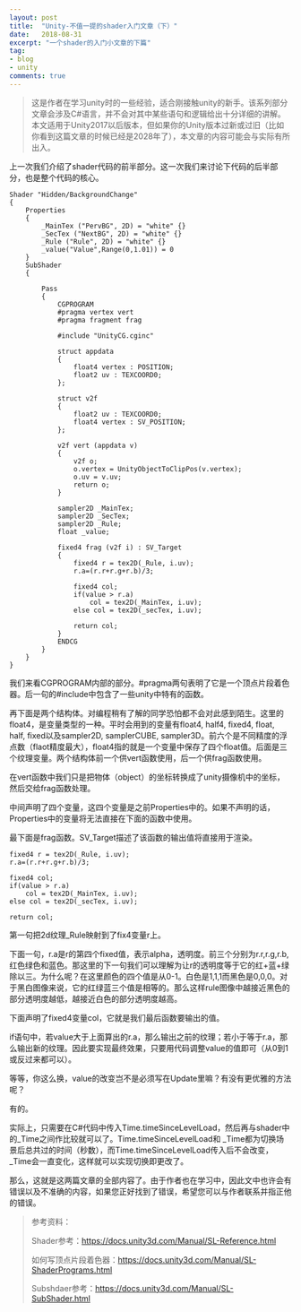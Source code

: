 ```yaml
---
layout: post
title:  "Unity-不值一提的shader入门文章（下）"
date:   2018-08-31
excerpt: "一个shader的入门小文章的下篇"
tag:
- blog
- unity
comments: true
---
```


> 这是作者在学习unity时的一些经验，适合刚接触unity的新手。该系列部分文章会涉及C#语言，并不会对其中某些语句和逻辑给出十分详细的讲解。 本文适用于Unity2017以后版本，但如果你的Unity版本过新或过旧（比如你看到这篇文章的时候已经是2028年了），本文章的内容可能会与实际有所出入。

上一次我们介绍了shader代码的前半部分。这一次我们来讨论下代码的后半部分，也是整个代码的核心。
```
Shader "Hidden/BackgroundChange"
{
	Properties
	{
		_MainTex ("PervBG", 2D) = "white" {}
		_SecTex ("NextBG", 2D) = "white" {}
		_Rule ("Rule", 2D) = "white" {}
		_value("Value",Range(0,1.01)) = 0
	}
	SubShader
	{

		Pass
		{
			CGPROGRAM
			#pragma vertex vert
			#pragma fragment frag
			
			#include "UnityCG.cginc"

			struct appdata
			{
				float4 vertex : POSITION;
				float2 uv : TEXCOORD0;
			};

			struct v2f
			{
				float2 uv : TEXCOORD0;
				float4 vertex : SV_POSITION;
			};

			v2f vert (appdata v)
			{
				v2f o;
				o.vertex = UnityObjectToClipPos(v.vertex);
				o.uv = v.uv;
				return o;
			}
			
			sampler2D _MainTex;
			sampler2D _SecTex;
			sampler2D _Rule;
			float _value;
			
			fixed4 frag (v2f i) : SV_Target
			{
			    fixed4 r = tex2D(_Rule, i.uv);
			    r.a=(r.r+r.g+r.b)/3;
			
			    fixed4 col;
			    if(value > r.a)
			        col = tex2D(_MainTex, i.uv);
			    else col = tex2D(_secTex, i.uv);
			
			    return col;
			}
			ENDCG
		}
	}
}
```
我们来看CGPROGRAM内部的部分。#pragma两句表明了它是一个顶点片段着色器。后一句的#include中包含了一些unity中特有的函数。

再下面是两个结构体。对编程稍有了解的同学恐怕都不会对此感到陌生。这里的float4，是变量类型的一种。平时会用到的变量有float4, half4, fixed4, float, half, fixed以及sampler2D,  samplerCUBE, sampler3D。前六个是不同精度的浮点数（flaot精度最大），float4指的就是一个变量中保存了四个float值。后面是三个纹理变量。两个结构体前一个供vert函数使用，后一个供frag函数使用。

在vert函数中我们只是把物体（object）的坐标转换成了unity摄像机中的坐标，然后交给frag函数处理。

中间声明了四个变量，这四个变量是之前Properties中的。如果不声明的话，Properties中的变量将无法直接在下面的函数中使用。

最下面是frag函数。SV_Target描述了该函数的输出值将直接用于渲染。
```
fixed4 r = tex2D(_Rule, i.uv);
r.a=(r.r+r.g+r.b)/3;
			
fixed4 col;
if(value > r.a)
	col = tex2D(_MainTex, i.uv);
else col = tex2D(_secTex, i.uv);
			
return col;
```
第一句把2d纹理_Rule映射到了fix4变量r上。

下面一句，r.a是r的第四个fixed值，表示alpha，透明度。前三个分别为r.r,r.g,r.b,红色绿色和蓝色。那这里的下一句我们可以理解为让r的透明度等于它的红+蓝+绿除以三。为什么呢？在这里颜色的四个值是从0-1。白色是1,1,1而黑色是0,0,0。对于黑白图像来说，它的红绿蓝三个值是相等的。那么这样rule图像中越接近黑色的部分透明度越低，越接近白色的部分透明度越高。

下面声明了fixed4变量col，它就是我们最后函数要输出的值。

if语句中，若value大于上面算出的r.a，那么输出之前的纹理；若小于等于r.a，那么输出新的纹理。因此要实现最终效果，只要用代码调整value的值即可（从0到1或反过来都可以）。

等等，你这么换，value的改变岂不是必须写在Update里嘛？有没有更优雅的方法呢？

有的。

实际上，只需要在C#代码中传入Time.timeSinceLevelLoad，然后再与shader中的_Time之间作比较就可以了。Time.timeSinceLevelLoad和 _Time都为切换场景后总共过的时间（秒数），而Time.timeSinceLevelLoad传入后不会改变，
_Time会一直变化，这样就可以实现切换即更改了。

那么，这就是这两篇文章的全部内容了。由于作者也在学习中，因此文中也许会有错误以及不准确的内容，如果您正好找到了错误，希望您可以与作者联系并指正他的错误。

> 参考资料：
>
> Shader参考：https://docs.unity3d.com/Manual/SL-Reference.html
>
> 如何写顶点片段着色器：https://docs.unity3d.com/Manual/SL-ShaderPrograms.html
>
> Subshdaer参考：https://docs.unity3d.com/Manual/SL-SubShader.html